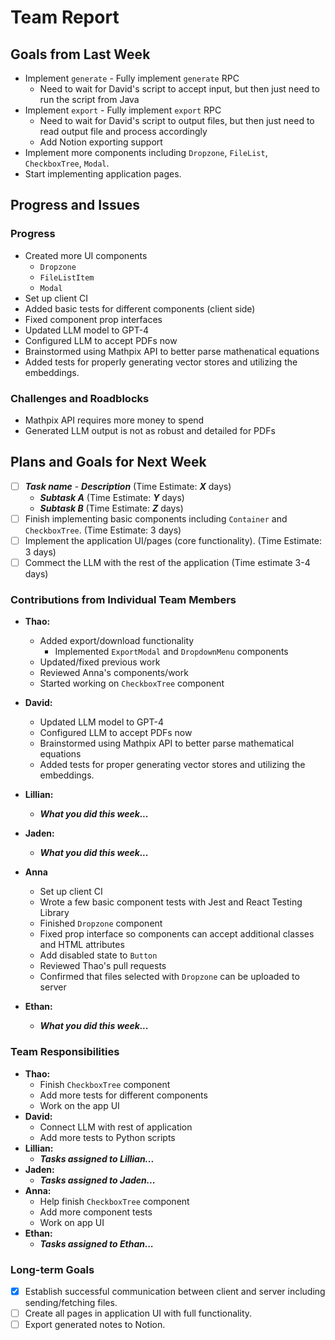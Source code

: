 # Team Report

## Goals from Last Week

- Implement `generate` - Fully implement `generate` RPC
  - Need to wait for David's script to accept input, but then just need to run the script from Java
- Implement `export` - Fully implement `export` RPC
  - Need to wait for David's script to output files, but then just need to read output file and process accordingly
  - Add Notion exporting support
- Implement more components including `Dropzone`, `FileList`, `CheckboxTree`, `Modal`.
- Start implementing application pages.

## Progress and Issues

### Progress

- Created more UI components
  - `Dropzone`
  - `FileListItem`
  - `Modal`
- Set up client CI
- Added basic tests for different components (client side)
- Fixed component prop interfaces
- Updated LLM model to GPT-4
- Configured LLM to accept PDFs now
- Brainstormed using Mathpix API to better parse mathenatical equations
- Added tests for properly generating vector stores and utilizing the embeddings.

### Challenges and Roadblocks

- Mathpix API requires more money to spend
- Generated LLM output is not as robust and detailed for PDFs
  

## Plans and Goals for Next Week

- [ ] **_Task name_** - **_Description_** (Time Estimate: **_X_** days)
  - **_Subtask A_** (Time Estimate: **_Y_** days)
  - **_Subtask B_** (Time Estimate: **_Z_** days)
- [ ] Finish implementing basic components including `Container` and `CheckboxTree`. (Time Estimate: 3 days)
- [ ] Implement the application UI/pages (core functionality). (Time Estimate: 3 days)
- [ ] Commect the LLM with the rest of the application (Time estimate 3-4 days)

### Contributions from Individual Team Members

- **Thao:**
  - Added export/download functionality
    - Implemented `ExportModal` and `DropdownMenu` components
  - Updated/fixed previous work
  - Reviewed Anna's components/work
  - Started working on `CheckboxTree` component
- **David:**
  - Updated LLM model to GPT-4
  - Configured LLM to accept PDFs now
  - Brainstormed using Mathpix API to    better parse mathematical equations
  - Added tests for proper generating    vector stores and utilizing the        embeddings.

- **Lillian:**
  - **_What you did this week..._**
- **Jaden:**
  - **_What you did this week..._**
- **Anna**
  - Set up client CI
  - Wrote a few basic component tests with Jest and React Testing Library
  - Finished `Dropzone` component
  - Fixed prop interface so components can accept additional classes and HTML attributes
  - Add disabled state to `Button`
  - Reviewed Thao's pull requests
  - Confirmed that files selected with `Dropzone` can be uploaded to server
- **Ethan:**
  - **_What you did this week..._**

### Team Responsibilities

- **Thao:**
  - Finish `CheckboxTree` component
  - Add more tests for different components
  - Work on the app UI
- **David:**
  - Connect LLM with rest of application
  - Add more tests to Python scripts
- **Lillian:**
  - **_Tasks assigned to Lillian..._**
- **Jaden:**
  - **_Tasks assigned to Jaden..._**
- **Anna:**
  - Help finish `CheckboxTree` component
  - Add more component tests
  - Work on app UI
- **Ethan:**
  - **_Tasks assigned to Ethan..._**

### Long-term Goals

- [x] Establish successful communication between client and server including sending/fetching files.
- [ ] Create all pages in application UI with full functionality.
- [ ] Export generated notes to Notion.
